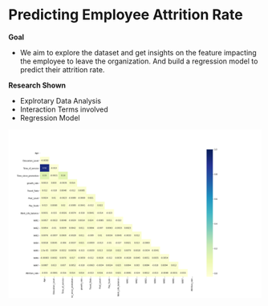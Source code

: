 # Predicting Employee Attrition Rate
**Goal**
* We aim to explore the dataset and get insights on the feature impacting the employee to leave the organization. And build a regression model to predict their attrition rate.

**Research Shown**
* Explrotary Data Analysis
* Interaction Terms involved
* Regression Model

![alt text](Emp_heatmap.png)
